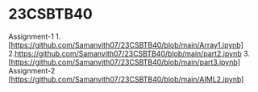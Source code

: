 # 23CSBTB40
Assignment-1
1.[https://github.com/Samanvith07/23CSBTB40/blob/main/Array1.ipynb]
2.https://github.com/Samanvith07/23CSBTB40/blob/main/part2.ipynb
3.[https://github.com/Samanvith07/23CSBTB40/blob/main/part3.ipynb]
Assignment-2
[https://github.com/Samanvith07/23CSBTB40/blob/main/AIML2.ipynb]

